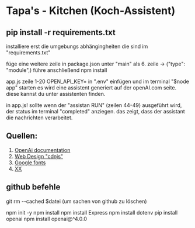 # Tapa's - Kitchen (Koch-Assistent)

 ## pip install -r requirements.txt

 installiere erst die umgebungs abhängingheiten 
 die sind im "requirements.txt"

füge eine weitere zeile in package.json  unter "main"  als 6. zeile -> ("type": "module",)
führe anschließend npm install 

app.js zeile 1-20 
OPEN_API_KEY= in ".env" einfügen und im terminal "$node app" starten es wird eine assistent generiert auf der openAI.com seite. diese kannst du unter assistenten finden. 

in app.js! sollte wenn der "assistan RUN" (zeilen 44-49) ausgeführt wird, der status im terminal  "completed" anziegen. 
das zeigt, dass der assistant die nachrichten verarbeitet. 

 ## Quellen:
 1. [OpenAi documentation](https://platform.openai.com/docs/api-reference/making-requests)
2. [Web Design "cdnjs" ](https://cdnjs.com/libraries/font-awesome)
3. [ Google fonts ](https://developers.google.com/fonts/docs/getting_started?hl=de)
4. [ XX](#lizenz)




## github befehle 
git rm --cached $datei (um sachen von github zu löschen) 

npm init -y
npm install 
npm install Express 
npm install dotenv
pip install openai
npm install openai@^4.0.0